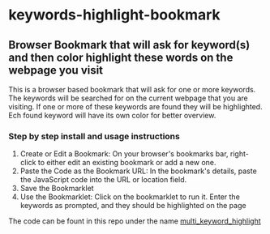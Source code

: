 # keywords-highlight-bookmark

## Browser Bookmark that will ask for keyword(s) and then color highlight these words on the webpage you visit

This is a browser based bookmark that will ask for one or more keywords. The keywords will be searched for on the current webpage that you are visiting. 
If one or more of these keywords are found they will be highlighted. Ech found keyword will have its own color for better overview.

### Step by step install and usage instructions

1. Create or Edit a Bookmark: On your browser's bookmarks bar, right-click to either edit an existing bookmark or add a new one.
2. Paste the Code as the Bookmark URL: In the bookmark's details, paste the JavaScript code into the URL or location field.
3. Save the Bookmarklet
4. Use the Bookmarklet: Click on the bookmarklet to run it. Enter the keywords as prompted, and they should be highlighted on the page

The code can be fount in this repo under the name [multi_keyword_highlight](https://github.com/Dutchosintguy/keywords-highlight-bookmark/blob/main/multi_keyword_highlight)
